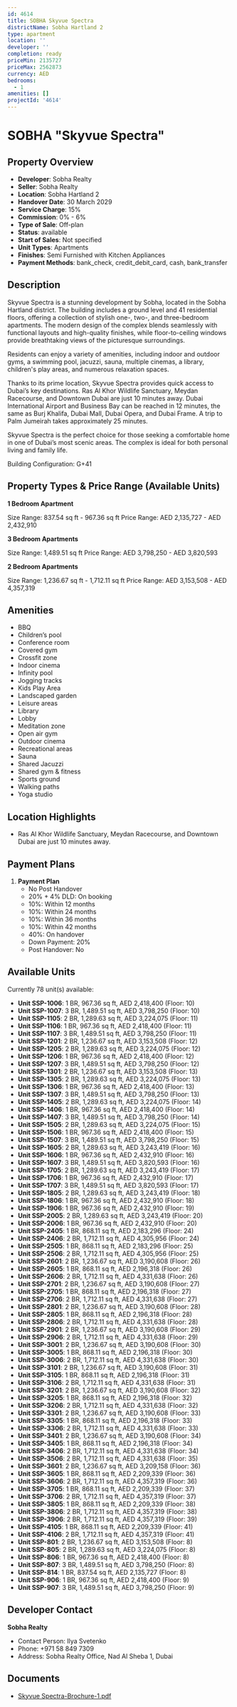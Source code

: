 ```yaml
---
id: 4614
title: SOBHA Skyvue Spectra
districtName: Sobha Hartland 2
type: apartment
location: ''
developer: ''
completion: ready
priceMin: 2135727
priceMax: 2562873
currency: AED
bedrooms:
  - 1
amenities: []
projectId: '4614'
---
```


# SOBHA "Skyvue Spectra"

## Property Overview
- **Developer**: Sobha Realty
- **Seller**: Sobha Realty
- **Location**: Sobha Hartland 2
- **Handover Date**: 30 March 2029
- **Service Charge**: 15%
- **Commission**: 0% - 6%
- **Type of Sale**: Off-plan
- **Status**: available
- **Start of Sales**: Not specified
- **Unit Types**: Apartments
- **Finishes**: Semi Furnished with Kitchen Appliances
- **Payment Methods**: bank_check, credit_debit_card, cash, bank_transfer

## Description
Skyvue Spectra is a stunning development by Sobha, located in the Sobha Hartland district. The building includes a ground level and 41 residential floors, offering a collection of stylish one-, two-, and three-bedroom apartments. The modern design of the complex blends seamlessly with functional layouts and high-quality finishes, while floor-to-ceiling windows provide breathtaking views of the picturesque surroundings.

Residents can enjoy a variety of amenities, including indoor and outdoor gyms, a swimming pool, jacuzzi, sauna, multiple cinemas, a library, children's play areas, and numerous relaxation spaces.

Thanks to its prime location, Skyvue Spectra provides quick access to Dubai’s key destinations. Ras Al Khor Wildlife Sanctuary, Meydan Racecourse, and Downtown Dubai are just 10 minutes away. Dubai International Airport and Business Bay can be reached in 12 minutes, the same as Burj Khalifa, Dubai Mall, Dubai Opera, and Dubai Frame. A trip to Palm Jumeirah takes approximately 25 minutes.

Skyvue Spectra is the perfect choice for those seeking a comfortable home in one of Dubai’s most scenic areas. The complex is ideal for both personal living and family life.

Building Configuration: G+41

## Property Types & Price Range (Available Units)
**1 Bedroom Apartment**

Size Range: 837.54 sq ft - 967.36 sq ft
Price Range: AED 2,135,727 - AED 2,432,910

**3 Bedroom Apartments**

Size Range: 1,489.51 sq ft
Price Range: AED 3,798,250 - AED 3,820,593

**2 Bedroom Apartments**

Size Range: 1,236.67 sq ft - 1,712.11 sq ft
Price Range: AED 3,153,508 - AED 4,357,319

## Amenities
- BBQ
- Children’s pool
- Conference room
- Covered gym
- Crossfit zone
- Indoor cinema
- Infinity pool
- Jogging tracks
- Kids Play Area
- Landscaped garden
- Leisure areas
- Library
- Lobby
- Meditation zone
- Open air gym
- Outdoor cinema
- Recreational areas
- Sauna
- Shared Jacuzzi
- Shared gym & fitness
- Sports ground
- Walking paths
- Yoga studio

## Location Highlights
- Ras Al Khor Wildlife Sanctuary, Meydan Racecourse, and Downtown Dubai are just 10 minutes away.

## Payment Plans
1. **Payment Plan**
   - No Post Handover
   - 20% + 4% DLD: On booking
   - 10%: Within 12 months
   - 10%: Within 24 months
   - 10%: Within 36 months
   - 10%: Within 42 months
   - 40%: On handover
   - Down Payment: 20%
   - Post Handover: No

## Available Units
Currently 78 unit(s) available:
- **Unit SSP-1006**: 1 BR, 967.36 sq ft, AED 2,418,400 (Floor: 10)
- **Unit SSP-1007**: 3 BR, 1,489.51 sq ft, AED 3,798,250 (Floor: 10)
- **Unit SSP-1105**: 2 BR, 1,289.63 sq ft, AED 3,224,075 (Floor: 11)
- **Unit SSP-1106**: 1 BR, 967.36 sq ft, AED 2,418,400 (Floor: 11)
- **Unit SSP-1107**: 3 BR, 1,489.51 sq ft, AED 3,798,250 (Floor: 11)
- **Unit SSP-1201**: 2 BR, 1,236.67 sq ft, AED 3,153,508 (Floor: 12)
- **Unit SSP-1205**: 2 BR, 1,289.63 sq ft, AED 3,224,075 (Floor: 12)
- **Unit SSP-1206**: 1 BR, 967.36 sq ft, AED 2,418,400 (Floor: 12)
- **Unit SSP-1207**: 3 BR, 1,489.51 sq ft, AED 3,798,250 (Floor: 12)
- **Unit SSP-1301**: 2 BR, 1,236.67 sq ft, AED 3,153,508 (Floor: 13)
- **Unit SSP-1305**: 2 BR, 1,289.63 sq ft, AED 3,224,075 (Floor: 13)
- **Unit SSP-1306**: 1 BR, 967.36 sq ft, AED 2,418,400 (Floor: 13)
- **Unit SSP-1307**: 3 BR, 1,489.51 sq ft, AED 3,798,250 (Floor: 13)
- **Unit SSP-1405**: 2 BR, 1,289.63 sq ft, AED 3,224,075 (Floor: 14)
- **Unit SSP-1406**: 1 BR, 967.36 sq ft, AED 2,418,400 (Floor: 14)
- **Unit SSP-1407**: 3 BR, 1,489.51 sq ft, AED 3,798,250 (Floor: 14)
- **Unit SSP-1505**: 2 BR, 1,289.63 sq ft, AED 3,224,075 (Floor: 15)
- **Unit SSP-1506**: 1 BR, 967.36 sq ft, AED 2,418,400 (Floor: 15)
- **Unit SSP-1507**: 3 BR, 1,489.51 sq ft, AED 3,798,250 (Floor: 15)
- **Unit SSP-1605**: 2 BR, 1,289.63 sq ft, AED 3,243,419 (Floor: 16)
- **Unit SSP-1606**: 1 BR, 967.36 sq ft, AED 2,432,910 (Floor: 16)
- **Unit SSP-1607**: 3 BR, 1,489.51 sq ft, AED 3,820,593 (Floor: 16)
- **Unit SSP-1705**: 2 BR, 1,289.63 sq ft, AED 3,243,419 (Floor: 17)
- **Unit SSP-1706**: 1 BR, 967.36 sq ft, AED 2,432,910 (Floor: 17)
- **Unit SSP-1707**: 3 BR, 1,489.51 sq ft, AED 3,820,593 (Floor: 17)
- **Unit SSP-1805**: 2 BR, 1,289.63 sq ft, AED 3,243,419 (Floor: 18)
- **Unit SSP-1806**: 1 BR, 967.36 sq ft, AED 2,432,910 (Floor: 18)
- **Unit SSP-1906**: 1 BR, 967.36 sq ft, AED 2,432,910 (Floor: 19)
- **Unit SSP-2005**: 2 BR, 1,289.63 sq ft, AED 3,243,419 (Floor: 20)
- **Unit SSP-2006**: 1 BR, 967.36 sq ft, AED 2,432,910 (Floor: 20)
- **Unit SSP-2405**: 1 BR, 868.11 sq ft, AED 2,183,296 (Floor: 24)
- **Unit SSP-2406**: 2 BR, 1,712.11 sq ft, AED 4,305,956 (Floor: 24)
- **Unit SSP-2505**: 1 BR, 868.11 sq ft, AED 2,183,296 (Floor: 25)
- **Unit SSP-2506**: 2 BR, 1,712.11 sq ft, AED 4,305,956 (Floor: 25)
- **Unit SSP-2601**: 2 BR, 1,236.67 sq ft, AED 3,190,608 (Floor: 26)
- **Unit SSP-2605**: 1 BR, 868.11 sq ft, AED 2,196,318 (Floor: 26)
- **Unit SSP-2606**: 2 BR, 1,712.11 sq ft, AED 4,331,638 (Floor: 26)
- **Unit SSP-2701**: 2 BR, 1,236.67 sq ft, AED 3,190,608 (Floor: 27)
- **Unit SSP-2705**: 1 BR, 868.11 sq ft, AED 2,196,318 (Floor: 27)
- **Unit SSP-2706**: 2 BR, 1,712.11 sq ft, AED 4,331,638 (Floor: 27)
- **Unit SSP-2801**: 2 BR, 1,236.67 sq ft, AED 3,190,608 (Floor: 28)
- **Unit SSP-2805**: 1 BR, 868.11 sq ft, AED 2,196,318 (Floor: 28)
- **Unit SSP-2806**: 2 BR, 1,712.11 sq ft, AED 4,331,638 (Floor: 28)
- **Unit SSP-2901**: 2 BR, 1,236.67 sq ft, AED 3,190,608 (Floor: 29)
- **Unit SSP-2906**: 2 BR, 1,712.11 sq ft, AED 4,331,638 (Floor: 29)
- **Unit SSP-3001**: 2 BR, 1,236.67 sq ft, AED 3,190,608 (Floor: 30)
- **Unit SSP-3005**: 1 BR, 868.11 sq ft, AED 2,196,318 (Floor: 30)
- **Unit SSP-3006**: 2 BR, 1,712.11 sq ft, AED 4,331,638 (Floor: 30)
- **Unit SSP-3101**: 2 BR, 1,236.67 sq ft, AED 3,190,608 (Floor: 31)
- **Unit SSP-3105**: 1 BR, 868.11 sq ft, AED 2,196,318 (Floor: 31)
- **Unit SSP-3106**: 2 BR, 1,712.11 sq ft, AED 4,331,638 (Floor: 31)
- **Unit SSP-3201**: 2 BR, 1,236.67 sq ft, AED 3,190,608 (Floor: 32)
- **Unit SSP-3205**: 1 BR, 868.11 sq ft, AED 2,196,318 (Floor: 32)
- **Unit SSP-3206**: 2 BR, 1,712.11 sq ft, AED 4,331,638 (Floor: 32)
- **Unit SSP-3301**: 2 BR, 1,236.67 sq ft, AED 3,190,608 (Floor: 33)
- **Unit SSP-3305**: 1 BR, 868.11 sq ft, AED 2,196,318 (Floor: 33)
- **Unit SSP-3306**: 2 BR, 1,712.11 sq ft, AED 4,331,638 (Floor: 33)
- **Unit SSP-3401**: 2 BR, 1,236.67 sq ft, AED 3,190,608 (Floor: 34)
- **Unit SSP-3405**: 1 BR, 868.11 sq ft, AED 2,196,318 (Floor: 34)
- **Unit SSP-3406**: 2 BR, 1,712.11 sq ft, AED 4,331,638 (Floor: 34)
- **Unit SSP-3506**: 2 BR, 1,712.11 sq ft, AED 4,331,638 (Floor: 35)
- **Unit SSP-3601**: 2 BR, 1,236.67 sq ft, AED 3,209,158 (Floor: 36)
- **Unit SSP-3605**: 1 BR, 868.11 sq ft, AED 2,209,339 (Floor: 36)
- **Unit SSP-3606**: 2 BR, 1,712.11 sq ft, AED 4,357,319 (Floor: 36)
- **Unit SSP-3705**: 1 BR, 868.11 sq ft, AED 2,209,339 (Floor: 37)
- **Unit SSP-3706**: 2 BR, 1,712.11 sq ft, AED 4,357,319 (Floor: 37)
- **Unit SSP-3805**: 1 BR, 868.11 sq ft, AED 2,209,339 (Floor: 38)
- **Unit SSP-3806**: 2 BR, 1,712.11 sq ft, AED 4,357,319 (Floor: 38)
- **Unit SSP-3906**: 2 BR, 1,712.11 sq ft, AED 4,357,319 (Floor: 39)
- **Unit SSP-4105**: 1 BR, 868.11 sq ft, AED 2,209,339 (Floor: 41)
- **Unit SSP-4106**: 2 BR, 1,712.11 sq ft, AED 4,357,319 (Floor: 41)
- **Unit SSP-801**: 2 BR, 1,236.67 sq ft, AED 3,153,508 (Floor: 8)
- **Unit SSP-805**: 2 BR, 1,289.63 sq ft, AED 3,224,075 (Floor: 8)
- **Unit SSP-806**: 1 BR, 967.36 sq ft, AED 2,418,400 (Floor: 8)
- **Unit SSP-807**: 3 BR, 1,489.51 sq ft, AED 3,798,250 (Floor: 8)
- **Unit SSP-814**: 1 BR, 837.54 sq ft, AED 2,135,727 (Floor: 8)
- **Unit SSP-906**: 1 BR, 967.36 sq ft, AED 2,418,400 (Floor: 9)
- **Unit SSP-907**: 3 BR, 1,489.51 sq ft, AED 3,798,250 (Floor: 9)

## Developer Contact
**Sobha Realty**
- Contact Person: Ilya Svetenko
- Phone: +971 58 849 7309
- Address: Sobha Realty Office, Nad Al Sheba 1, Dubai

## Documents
- [Skyvue Spectra-Brochure-1.pdf](https://cdn.geniemap.net/2025/03/20/aQHRg5lpqIPoPrg1xuWNu7782xAMK7qRdHQmerq8.pdf)
